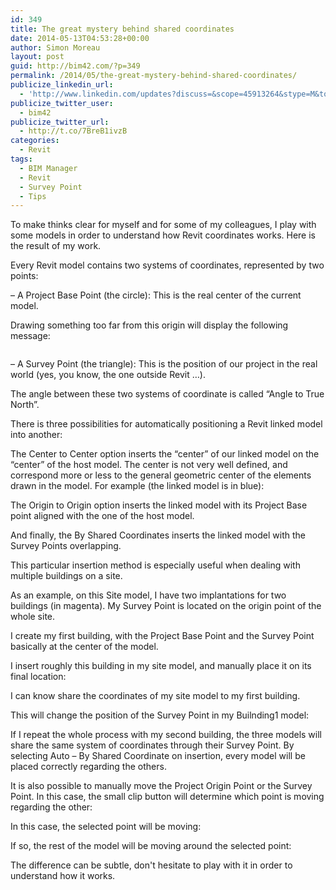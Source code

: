 ```yaml
---
id: 349
title: The great mystery behind shared coordinates
date: 2014-05-13T04:53:28+00:00
author: Simon Moreau
layout: post
guid: http://bim42.com/?p=349
permalink: /2014/05/the-great-mystery-behind-shared-coordinates/
publicize_linkedin_url:
  - 'http://www.linkedin.com/updates?discuss=&scope=45913264&stype=M&topic=5871844462954586112&type=U&a=xL68'
publicize_twitter_user:
  - bim42
publicize_twitter_url:
  - http://t.co/7BreB1ivzB
categories:
  - Revit
tags:
  - BIM Manager
  - Revit
  - Survey Point
  - Tips
---
```

To make thinks clear for myself and for some of my colleagues, I play with some models in order to understand how Revit coordinates works. Here is the result of my work.

Every Revit model contains two systems of coordinates, represented by two points:
  
&#8211; A Project Base Point (the circle): This is the real center of the current model.
  
Drawing something too far from this origin will display the following message:

![<img class="aligncenter size-full wp-image-355" src="http://bim42.com/wp-content/uploads/2014/05/error.png" alt="error" width="376" height="224" srcset="https://bim42.com/wp-content/uploads/2014/05/error.png 376w, https://bim42.com/wp-content/uploads/2014/05/error-300x178.png 300w" sizes="(max-width: 376px) 100vw, 376px" />](http://bim42.com/wp-content/uploads/2014/05/error.png)

&#8211; A Survey Point (the triangle): This is the position of our project in the real world (yes, you know, the one outside Revit &#8230;).
  
The angle between these two systems of coordinate is called &#8220;Angle to True North&#8221;.

There is three possibilities for automatically positioning a Revit linked model into another:

![<img class="aligncenter size-full wp-image-359" src="http://bim42.com/wp-content/uploads/2014/05/positionning.png" alt="Positionning" width="303" height="131" srcset="https://bim42.com/wp-content/uploads/2014/05/positionning.png 303w, https://bim42.com/wp-content/uploads/2014/05/positionning-300x129.png 300w" sizes="(max-width: 303px) 100vw, 303px" />](http://bim42.com/wp-content/uploads/2014/05/positionning.png)The Center to Center option inserts the &#8220;center&#8221; of our linked model on the &#8220;center&#8221; of the host model. The center is not very well defined, and correspond more or less to the general geometric center of the elements drawn in the model. For example (the linked model is in blue):

![<img class="aligncenter size-full wp-image-354" src="http://bim42.com/wp-content/uploads/2014/05/centertocenter.png" alt="CenterToCenter" width="583" height="490" srcset="https://bim42.com/wp-content/uploads/2014/05/centertocenter.png 583w, https://bim42.com/wp-content/uploads/2014/05/centertocenter-300x252.png 300w" sizes="(max-width: 583px) 100vw, 583px" />](http://bim42.com/wp-content/uploads/2014/05/centertocenter.png)The Origin to Origin option inserts the linked model with its Project Base point aligned with the one of the host model.

![<img class="aligncenter size-full wp-image-357" src="http://bim42.com/wp-content/uploads/2014/05/origin-to-origin.png" alt="Origin to Origin" width="584" height="474" srcset="https://bim42.com/wp-content/uploads/2014/05/origin-to-origin.png 612w, https://bim42.com/wp-content/uploads/2014/05/origin-to-origin-300x243.png 300w" sizes="(max-width: 584px) 100vw, 584px" />](http://bim42.com/wp-content/uploads/2014/05/origin-to-origin.png)And finally, the By Shared Coordinates inserts the linked model with the Survey Points overlapping.

![<img class="aligncenter size-full wp-image-353" src="http://bim42.com/wp-content/uploads/2014/05/bysharedcoordinates.png" alt="BySharedCoordinates" width="569" height="488" srcset="https://bim42.com/wp-content/uploads/2014/05/bysharedcoordinates.png 569w, https://bim42.com/wp-content/uploads/2014/05/bysharedcoordinates-300x257.png 300w" sizes="(max-width: 569px) 100vw, 569px" />](http://bim42.com/wp-content/uploads/2014/05/bysharedcoordinates.png)This particular insertion method is especially useful when dealing with multiple buildings on a site.
  
As an example, on this Site model, I have two implantations for two buildings (in magenta). My Survey Point is located on the origin point of the whole site.

![<img class="aligncenter size-full wp-image-362" src="http://bim42.com/wp-content/uploads/2014/05/sitemodel.png" alt="SiteModel" width="584" height="458" srcset="https://bim42.com/wp-content/uploads/2014/05/sitemodel.png 658w, https://bim42.com/wp-content/uploads/2014/05/sitemodel-300x235.png 300w" sizes="(max-width: 584px) 100vw, 584px" />](http://bim42.com/wp-content/uploads/2014/05/sitemodel.png)I create my first building, with the Project Base Point and the Survey Point basically at the center of the model.

![<img class="aligncenter size-full wp-image-351" src="http://bim42.com/wp-content/uploads/2014/05/building1.png" alt="Building1" width="514" height="509" srcset="https://bim42.com/wp-content/uploads/2014/05/building1.png 514w, https://bim42.com/wp-content/uploads/2014/05/building1-150x150.png 150w, https://bim42.com/wp-content/uploads/2014/05/building1-300x297.png 300w" sizes="(max-width: 514px) 100vw, 514px" />](http://bim42.com/wp-content/uploads/2014/05/building1.png)I insert roughly this building in my site model, and manually place it on its final location:

![<img class="aligncenter size-full wp-image-356" src="http://bim42.com/wp-content/uploads/2014/05/insertbuilding1.png" alt="InsertBuilding1" width="584" height="418" srcset="https://bim42.com/wp-content/uploads/2014/05/insertbuilding1.png 687w, https://bim42.com/wp-content/uploads/2014/05/insertbuilding1-300x214.png 300w" sizes="(max-width: 584px) 100vw, 584px" />](http://bim42.com/wp-content/uploads/2014/05/insertbuilding1.png)I can know share the coordinates of my site model to my first building.
  
This will change the position of the Survey Point in my Builnding1 model:

![<img class="aligncenter size-full wp-image-352" src="http://bim42.com/wp-content/uploads/2014/05/surveypointbuilding1.png" alt="SurveyPointBuilding1" width="584" height="429" srcset="https://bim42.com/wp-content/uploads/2014/05/surveypointbuilding1.png 671w, https://bim42.com/wp-content/uploads/2014/05/surveypointbuilding1-300x220.png 300w" sizes="(max-width: 584px) 100vw, 584px" />](http://bim42.com/wp-content/uploads/2014/05/surveypointbuilding1.png)If I repeat the whole process with my second building, the three models will share the same system of coordinates through their Survey Point. By selecting Auto &#8211; By Shared Coordinate on insertion, every model will be placed correctly regarding the others.

It is also possible to manually move the Project Origin Point or the Survey Point. In this case, the small clip button will determine which point is moving regarding the other:
  
In this case, the selected point will be moving:

![<img class="aligncenter size-full wp-image-358" src="http://bim42.com/wp-content/uploads/2014/05/pointmoving.png" alt="PointMoving" width="210" height="155" />](http://bim42.com/wp-content/uploads/2014/05/pointmoving.png)If so, the rest of the model will be moving around the selected point:

![<img class="aligncenter size-full wp-image-360" src="http://bim42.com/wp-content/uploads/2014/05/restmoving.png" alt="RestMoving" width="201" height="160" />](http://bim42.com/wp-content/uploads/2014/05/restmoving.png)The difference can be subtle, don't hesitate to play with it in order to understand how it works.
